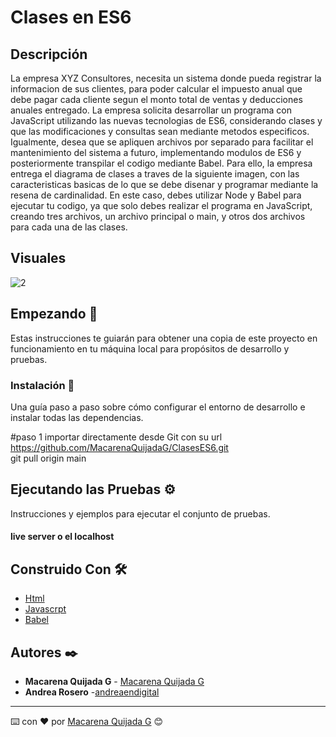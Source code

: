 # Clases en ES6

## Descripción

La empresa XYZ Consultores, necesita un sistema donde pueda registrar la informacion de sus clientes, para poder calcular el impuesto anual que debe pagar cada cliente segun el monto total de ventas y deducciones anuales entregado.
La empresa solicita desarrollar un programa con JavaScript utilizando las nuevas tecnologias de ES6, considerando clases y que las modificaciones y consultas sean mediante metodos especificos. Igualmente, desea que se apliquen archivos por separado para facilitar el mantenimiento del sistema a futuro, implementando modulos de ES6 y posteriormente transpilar el codigo mediante Babel.
Para ello, la empresa entrega el diagrama de clases a traves de la siguiente imagen, con las caracteristicas basicas de lo que se debe disenar y programar mediante la resena de cardinalidad. En este caso, debes utilizar Node y Babel para ejecutar tu codigo, ya que solo debes realizar el programa en JavaScript, creando tres archivos, un archivo principal o main, y otros dos archivos para cada una de las clases.

## Visuales 

![2](https://github.com/MacarenaQuijadaG/ClasesES6/assets/50925916/afec0dca-b713-4143-917a-e581bac9df9b)



## Empezando 🚀

Estas instrucciones te guiarán para obtener una copia de este proyecto en funcionamiento en tu máquina local para propósitos de desarrollo y pruebas.


### Instalación 🔧

Una guía paso a paso sobre cómo configurar el entorno de desarrollo e instalar todas las dependencias.

#paso 1
importar directamente desde Git con su url https://github.com/MacarenaQuijadaG/ClasesES6.git                               
git pull origin main

## Ejecutando las Pruebas ⚙️

Instrucciones y ejemplos para ejecutar el conjunto de pruebas.

#### live server o el localhost

## Construido Con 🛠️

- [Html](https://developer.mozilla.org/en-US/docs/Web/HTML) 
- [Javascrpt](https://developer.mozilla.org/es/docs/Web/JavaScript)
- [Babel](https://babeljs.io/docs/)
  

## Autores ✒️

- **Macarena Quijada G** - [Macarena Quijada G](https://github.com/MacarenaQuijadaG)
- **Andrea Rosero** -[andreaendigital](https://github.com/andreaendigital)

---

⌨️ con ❤️ por [Macarena Quijada G](https://github.com/MacarenaQuijadaG) 😊
